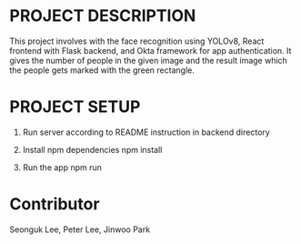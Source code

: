 # PROJECT DESCRIPTION
This project involves with the face recognition using YOLOv8, React frontend with Flask backend, and Okta framework for app authentication. It gives the number of people in the given image and the result image which the people gets marked with the green rectangle.

# PROJECT SETUP 

1. Run server according to README instruction in backend directory

2. Install npm dependencies
    npm install

3. Run the app
    npm run

# Contributor
Seonguk Lee, Peter Lee, Jinwoo Park
